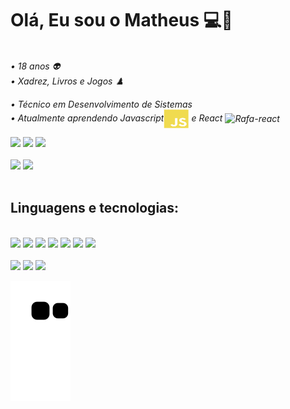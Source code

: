 <div align="">
  <h1> Olá, Eu sou o Matheus 💻👾 </h1>
</div>

  <div> <br>
     <em> • 18 anos 👽 </em> <br>
     <em> • Xadrez, Livros e Jogos ♟️ </em>
     <p><em> • Técnico em Desenvolvimento de Sistemas </em> <br>
     <em> • Atualmente aprendendo Javascript<img align="center" alt="Rafa-javascript" height="30" width="40" src="https://raw.githubusercontent.com/devicons/devicon/master/icons/javascript/javascript-plain.svg"> e React <img align="center" alt="Rafa-react" height="20" width="30" src="https://raw.githubusercontent.com/devicons/devicon/master/icons/react/react-plain.svg"> </em></p> 
  </div>
  
<div align="" style="display: inline_block">
     <a href="mailto:matheusdeamorim20@gmail.com"><img src="https://img.shields.io/badge/Gmail-D14836?style=for-the-badge&logo=gmail&logoColor=white"/></a>
     <a href="https://www.instagram.com/m.athz/"><img src="https://img.shields.io/badge/Instagram-E4405F?style=for-the-badge&logo=instagram&logoColor=white"/></a>
     <a href="https://open.spotify.com/user/matheusamorimf?si=edf78970e28b4c25"><img src="https://img.shields.io/badge/Spotify-1ED760?&style=for-the-badge&logo=spotify&logoColor=white"/></a>
  <br><br>
</div>

<div align=""> 
  <img height="150em" src="https://github-readme-stats.vercel.app/api/top-langs/?username=maathzzz&layout=compact&langs_count=7&theme=midnight-purple"/>
  <img height="150em" src="https://github-readme-stats.vercel.app/api?username=maathzzz&layout=compact&langs_count=7&theme=midnight-purple&show_icons=true)"/> 
</div>

<div align="">
<br>
  <h2> Linguagens e tecnologias: </h2> 
</div>

<div align="" style="display: inline_block">

  <br>
  <img src="https://img.shields.io/badge/HTML5-E34F26?style=for-the-badge&logo=html5&logoColor=white"/>
  <img src="https://img.shields.io/badge/CSS3-1572B6?style=for-the-badge&logo=css3&logoColor=white"/> 
  <img src="https://img.shields.io/badge/PHP-777BB4?style=for-the-badge&logo=php&logoColor=white"/> 
  <img src="https://img.shields.io/badge/MySQL-00000F?style=for-the-badge&logo=mysql&logoColor=white"/> 
  <img src="https://img.shields.io/badge/C%23-239120?style=for-the-badge&logo=c-sharp&logoColor=white"/> 
  <img src="https://img.shields.io/badge/Xamarin-3498DB?style=for-the-badge&logo=xamarin&logoColor=white"/> 
  <img src="https://img.shields.io/badge/.NET-5C2D91?style=for-the-badge&logo=.net&logoColor=white"/>
  <br>
  <br>
  <img src="https://img.shields.io/badge/Visual_Studio-5C2D91?style=for-the-badge&logo=visual%20studio&logoColor=white"/> 
  <img src="https://img.shields.io/badge/Visual_Studio_Code-0078D4?style=for-the-badge&logo=visual%20studio%20code&logoColor=white"/>
  <img src="https://img.shields.io/badge/sublime_text-%23575757.svg?&style=for-the-badge&logo=sublime-text&logoColor=important"/>
  
</div>


![Snake animation](https://github.com/maathzzz/maathzzz/blob/output/github-contribution-grid-snake.svg) 

##
